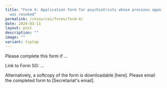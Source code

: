 ```yaml
---
title: "Form 4: Application form for psychiatrists whose previous appointment
  was revoked"
permalink: /resources/forms/form-4/
date: 2024-03-11
layout: post
description: ""
image: ""
variant: tiptap
---
```

<p>Please complete this form if ...</p>
<p></p>
<p>Link to Form SG: ...</p>
<p></p>
<p>Alternatively, a softcopy of the form is downloadable [here]. Please email
the completed form to [Secretariat's email].</p>
<p></p>